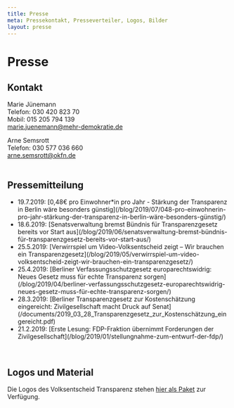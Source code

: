 ```yaml
---
title: Presse
meta: Pressekontakt, Presseverteiler, Logos, Bilder
layout: presse
---
```


# Presse

## Kontakt
Marie Jünemann<br>
Telefon: 030 420 823 70<br>
Mobil: 015 205 794 139<br>
[marie.juenemann@mehr-demokratie.de](mailto:marie.juenemann@mehr-demokratie.de?subject=Volksentscheid-Transparenz)<br>

Arne Semsrott<br>
Telefon: 030 577 036 660<br>
[arne.semsrott@okfn.de](mailto:arne.semsrott@okfn.de?subject=Volksentscheid-Transparenz)<br>
<br>

## Pressemitteilung
<ul class="presse">
<li> 19.7.2019: [0,48€ pro Einwohner*in pro Jahr - Stärkung der Transparenz in Berlin wäre besonders günstig](/blog/2019/07/048-pro-einwohnerin-pro-jahr-stärkung-der-transparenz-in-berlin-wäre-besonders-günstig/)</li>
<li> 18.6.2019: [Senatsverwaltung bremst Bündnis für Transparenzgesetz bereits vor Start aus](/blog/2019/06/senatsverwaltung-bremst-bündnis-für-transparenzgesetz-bereits-vor-start-aus/)</li>
<li> 25.5.2019: [Verwirrspiel um Video-Volksentscheid zeigt – Wir brauchen ein Transparenzgesetz](/blog/2019/05/verwirrspiel-um-video-volksentscheid-zeigt-wir-brauchen-ein-transparenzgesetz/)</li>
<li> 25.4.2019: [Berliner Verfassungsschutzgesetz europarechtswidrig: Neues Gesetz muss für echte Transparenz sorgen](/blog/2019/04/berliner-verfassungsschutzgesetz-europarechtswidrig-neues-gesetz-muss-für-echte-transparenz-sorgen/)</li>
<li> 28.3.2019: [Berliner Transparenzgesetz zur Kostenschätzung eingereicht: Zivilgesellschaft macht Druck auf Senat](/documents/2019_03_28_Transparenzgesetz_zur_Kostenschätzung_eingereicht.pdf)</li>
<li> 21.2.2019: [Erste Lesung: FDP-Fraktion übernimmt Forderungen der Zivilgesellschaft](/blog/2019/01/stellungnahme-zum-entwurf-der-fdp/)</li>
</ul>
<br>

## Logos und Material

Die Logos des Volksentscheid Transparenz stehen [hier als Paket](/files/documents/Logo_Paket.zip) zur Verfügung.

